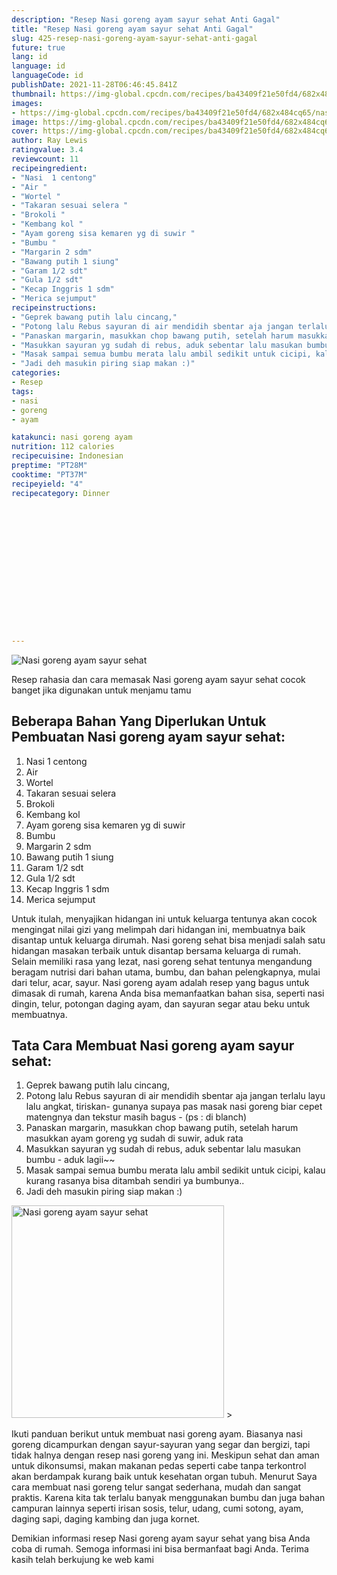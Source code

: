 ```yaml
---
description: "Resep Nasi goreng ayam sayur sehat Anti Gagal"
title: "Resep Nasi goreng ayam sayur sehat Anti Gagal"
slug: 425-resep-nasi-goreng-ayam-sayur-sehat-anti-gagal
future: true
lang: id
language: id
languageCode: id
publishDate: 2021-11-28T06:46:45.841Z 
thumbnail: https://img-global.cpcdn.com/recipes/ba43409f21e50fd4/682x484cq65/nasi-goreng-ayam-sayur-sehat-foto-resep-utama.png
images:
- https://img-global.cpcdn.com/recipes/ba43409f21e50fd4/682x484cq65/nasi-goreng-ayam-sayur-sehat-foto-resep-utama.png
image: https://img-global.cpcdn.com/recipes/ba43409f21e50fd4/682x484cq65/nasi-goreng-ayam-sayur-sehat-foto-resep-utama.png
cover: https://img-global.cpcdn.com/recipes/ba43409f21e50fd4/682x484cq65/nasi-goreng-ayam-sayur-sehat-foto-resep-utama.png
author: Ray Lewis
ratingvalue: 3.4
reviewcount: 11
recipeingredient:
- "Nasi  1 centong"
- "Air "
- "Wortel "
- "Takaran sesuai selera "
- "Brokoli "
- "Kembang kol "
- "Ayam goreng sisa kemaren yg di suwir "
- "Bumbu "
- "Margarin 2 sdm"
- "Bawang putih 1 siung"
- "Garam 1/2 sdt"
- "Gula 1/2 sdt"
- "Kecap Inggris 1 sdm"
- "Merica sejumput"
recipeinstructions:
- "Geprek bawang putih lalu cincang,"
- "Potong lalu Rebus sayuran di air mendidih sbentar aja jangan terlalu layu lalu angkat, tiriskan- gunanya supaya pas masak nasi goreng biar cepet matengnya dan tekstur masih bagus - (ps : di blanch)"
- "Panaskan margarin, masukkan chop bawang putih, setelah harum masukkan ayam goreng yg sudah di suwir, aduk rata"
- "Masukkan sayuran yg sudah di rebus, aduk sebentar lalu masukan bumbu - aduk lagii~~"
- "Masak sampai semua bumbu merata lalu ambil sedikit untuk cicipi, kalau kurang rasanya bisa ditambah sendiri ya bumbunya.."
- "Jadi deh masukin piring siap makan :)"
categories:
- Resep
tags:
- nasi
- goreng
- ayam

katakunci: nasi goreng ayam 
nutrition: 112 calories
recipecuisine: Indonesian
preptime: "PT28M"
cooktime: "PT37M"
recipeyield: "4"
recipecategory: Dinner


     
    
    
    
    
    
    
    
    
    
    
      
    
---
```



![Nasi goreng ayam sayur sehat](https://img-global.cpcdn.com/recipes/ba43409f21e50fd4/682x484cq65/nasi-goreng-ayam-sayur-sehat-foto-resep-utama.png)

Resep rahasia dan cara memasak  Nasi goreng ayam sayur sehat cocok banget jika digunakan untuk menjamu tamu

<!--inarticleads1-->

## Beberapa Bahan Yang Diperlukan Untuk Pembuatan Nasi goreng ayam sayur sehat:

1. Nasi  1 centong
1. Air 
1. Wortel 
1. Takaran sesuai selera 
1. Brokoli 
1. Kembang kol 
1. Ayam goreng sisa kemaren yg di suwir 
1. Bumbu 
1. Margarin 2 sdm
1. Bawang putih 1 siung
1. Garam 1/2 sdt
1. Gula 1/2 sdt
1. Kecap Inggris 1 sdm
1. Merica sejumput

Untuk itulah, menyajikan hidangan ini untuk keluarga tentunya akan cocok mengingat nilai gizi yang melimpah dari hidangan ini, membuatnya baik disantap untuk keluarga dirumah. Nasi goreng sehat bisa menjadi salah satu hidangan masakan terbaik untuk disantap bersama keluarga di rumah. Selain memiliki rasa yang lezat, nasi goreng sehat tentunya mengandung beragam nutrisi dari bahan utama, bumbu, dan bahan pelengkapnya, mulai dari telur, acar, sayur. Nasi goreng ayam adalah resep yang bagus untuk dimasak di rumah, karena Anda bisa memanfaatkan bahan sisa, seperti nasi dingin, telur, potongan daging ayam, dan sayuran segar atau beku untuk membuatnya. 

<!--inarticleads2-->

## Tata Cara Membuat Nasi goreng ayam sayur sehat:

1. Geprek bawang putih lalu cincang,
1. Potong lalu Rebus sayuran di air mendidih sbentar aja jangan terlalu layu lalu angkat, tiriskan- gunanya supaya pas masak nasi goreng biar cepet matengnya dan tekstur masih bagus - (ps : di blanch)
1. Panaskan margarin, masukkan chop bawang putih, setelah harum masukkan ayam goreng yg sudah di suwir, aduk rata
1. Masukkan sayuran yg sudah di rebus, aduk sebentar lalu masukan bumbu - aduk lagii~~
1. Masak sampai semua bumbu merata lalu ambil sedikit untuk cicipi, kalau kurang rasanya bisa ditambah sendiri ya bumbunya..
1. Jadi deh masukin piring siap makan :)
<img class="lazyload" data-src="https://img-global.cpcdn.com/steps/c87c763216ef72c6/160x128cq70/nasi-goreng-ayam-sayur-sehat-langkah-memasak-6-foto.png" alt="Nasi goreng ayam sayur sehat" width="340" height="340">
>

Ikuti panduan berikut untuk membuat nasi goreng ayam. Biasanya nasi goreng dicampurkan dengan sayur-sayuran yang segar dan bergizi, tapi tidak halnya dengan resep nasi goreng yang ini. Meskipun sehat dan aman untuk dikonsumsi, makan makanan pedas seperti cabe tanpa terkontrol akan berdampak kurang baik untuk kesehatan organ tubuh. Menurut Saya cara membuat nasi goreng telur sangat sederhana, mudah dan sangat praktis. Karena kita tak terlalu banyak menggunakan bumbu dan juga bahan campuran lainnya seperti irisan sosis, telur, udang, cumi sotong, ayam, daging sapi, daging kambing dan juga kornet. 

Demikian informasi  resep Nasi goreng ayam sayur sehat   yang bisa Anda coba di rumah. Semoga informasi ini bisa bermanfaat bagi Anda. Terima kasih telah berkujung ke web kami
